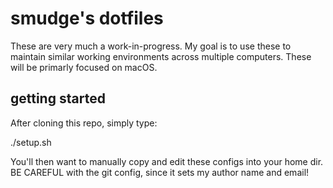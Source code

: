 # smudge's dotfiles

These are very much a work-in-progress. My goal is to use these to maintain similar working environments across multiple computers. These will be primarly focused on macOS.

## getting started

After cloning this repo, simply type:

./setup.sh

You'll then want to manually copy and edit these configs into your home dir. BE CAREFUL with the git config, since it sets my author name and email!
